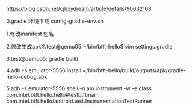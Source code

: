 https://blog.csdn.net/cjhxydream/article/details/90632168

0.gradle 环境下载
config-gradle-env.sh

1.修改manifest 包名
<manifest xmlns:android="http://schemas.android.com/apk/res/android" package="com.intel.btft.hello" android:versionName="r38325" android:versionCode="1">
  <instrumentation android:name="android.test.InstrumentationTestRunner" android:label="sample tests" android:targetPackage="com.intel.btft.hello">

2.修改生成apk名test@qemu05:~/bin/btft-hello$ vim settings.gradle

3.test@qemu05: gradle build

4.adb -s emulator-5556 install ~/bin/btft-hello/build/outputs/apk/gradle-hello-debug.apk

5.adb -s emulator-5556 shell -n am instrument -w -e class com.intel.btft.hello.hello#testbtftmain com.intel.btft.hello/android.test.InstrumentationTestRunner


